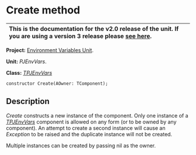# Create method #

| This is the documentation for the **v2.0** release of the unit. If you are using a **version 3** release please [see here](http://wiki.delphidabbler.com/index.php/Docs/TPJEnvVarsCreate). |
|:-------------------------------------------------------------------------------------------------------------------------------------------------------------------------------------------|

**Project:** [Environment Variables Unit](EnvironmentVariablesUnit.md).

**Unit:** _PJEnvVars_.

**Class:** _[TPJEnvVars](TPJEnvVars.md)_

```
constructor Create(AOwner: TComponent);
```

## Description ##

_Create_ constructs a new instance of the component. Only one instance of a _[TPJEnvVars](TPJEnvVars.md)_ component is allowed on any form (or to be owned by any component). An attempt to create a second instance will cause an _Exception_ to be raised and the duplicate instance will not be created.

Multiple instances can be created by passing nil as the owner.